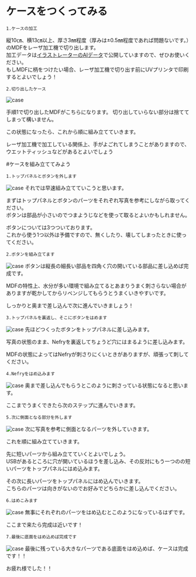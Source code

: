 # ケースをつくってみる
	1.ケースの加工
縦10㎝、横13㎝以上、厚さ3㎜程度（厚みは±0.5㎜程度であれば問題ないです。）のMDFをレーザ加工機で切り出します。  
加工データは[イラストレーターのAIデータ](https://nefry.studio/data/nefry.ai)で公開していますので、ぜひお使いください。  
もしMDFに柄をつけたい場合、レーザ加工機で切り出す前にUVプリンタで印刷するとよいでしょう！

	2.切り出したケース
![case](pic/case1.jpg)

手順1で切り出したMDFがこちらになります。
切り出していらない部分は捨ててしまって構いません。

この状態になったら、これから順に組み立てていきます。

レーザ加工機で加工している関係上、手がよごれてしまうことがありますので、ウエットティッシュなどがあるとよいでしょう


#ケースを組み立ててみよう

	1.トップパネルとボタンを外します
![case](pic/case6.jpg)
それでは早速組み立てていこうと思います。

まずはトップパネルとボタンのパーツをそれぞれ写真を参考にしながら取ってください。  
ボタンは部品が小さいのでつまようじなどを使って取るとよいかもしれません。

ボタンについては3つついております。  
これから使う1つ以外は予備ですので、無くしたり、壊してしまったときに使ってください。

	2.ボタンを組み立てます

![case](pic/case7.jpg)
ボタンは縦長の細長い部品を四角く穴の開いている部品に差し込めば完成です。

MDFの特性上、水分が多い環境で組み立てるとあまりうまく刺さらない場合がありますが乾かしてからリベンジしてもらうとうまくいきやすいです。

しっかりと奥まで差し込んで次に進んでいきましょう！

	3.トップパネルを裏返し、そこにボタンをはめます

![case](pic/case8.jpg)
先ほどつくったボタンをトップパネルに差し込みます。

写真の状態のまま、Nefryを裏返してちょうど穴にはまるように差し込みます。

MDFの状態によってはNefryが刺さりにくいときがありますが、頑張って刺してください。

	4.Nefryをはめ込みます
![case](pic/case9.jpg)
奥まで差し込んでもらうとこのように刺さっている状態になると思います。

ここまでうまくできたら次のステップに進んでいきます。

	5.次に側面となる部分を外します
![case](pic/case11.jpg)
次に写真を参考に側面となるパーツを外していきます。

これを順に組み立てていきます。

先に短いパーツから組み立てていくとよいでしょう。  
USBがあるところに穴が開いているほうを差し込み、その反対にもう一つのの短いパーツをトップパネルにはめ込みます。

その次に長いパーツをトップパネルにはめ込んでいきます。  
こちらのパーツは向きがないのでお好みでどちらかに差し込んでください。

	6.はめこみます
![case](pic/case13.jpg)
無事にそれぞれのパーツをはめ込むとこのようになっているはずです。

ここまで来たら完成は近いです！

	7.最後に底面をはめ込めば完成です
![case](pic/case14.jpg)
最後に残っている大きなパーツである底面をはめ込めば、ケースは完成です！！

お疲れ様でした！！

